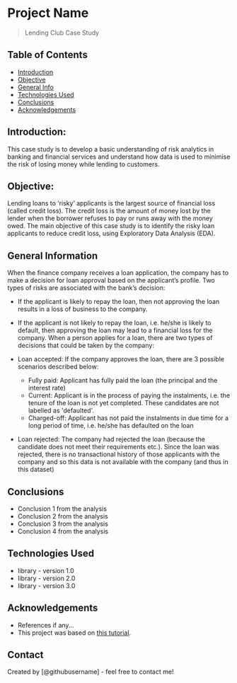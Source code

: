 # Project Name
> Lending Club Case Study

## Table of Contents
* [Introduction](#problem-introduction)
* [Objective](#Business-Objective)
* [General Info](#general-information)
* [Technologies Used](#technologies-used)
* [Conclusions](#conclusions)
* [Acknowledgements](#acknowledgements)

## Introduction:
This case study is to develop a basic understanding of risk analytics in banking and financial services and understand how data is used to minimise the risk of losing money while lending to customers.

## Objective:
Lending loans to ‘risky’ applicants is the largest source of financial loss (called credit loss). The credit loss is the amount of money lost by the lender when the borrower refuses to pay or runs away with the money owed.
The main objective of this case study is to identify the risky loan applicants to reduce credit loss, using Exploratory Data Analysis (EDA). 

## General Information
When the finance company receives a loan application, the company has to make a decision for loan approval based on the applicant’s profile. 
Two types of risks are associated with the bank’s decision:
- If the applicant is likely to repay the loan, then not approving the loan results in a loss of business to the company.
- If the applicant is not likely to repay the loan, i.e. he/she is likely to default, then approving the loan may lead to a financial loss for the company.
When a person applies for a loan, there are two types of decisions that could be taken by the company:

- Loan accepted: If the company approves the loan, there are 3 possible scenarios described below:
  - Fully paid: Applicant has fully paid the loan (the principal and the interest rate)
  - Current: Applicant is in the process of paying the instalments, i.e. the tenure of the loan is not yet completed. These candidates are not labelled as 'defaulted'.
  - Charged-off: Applicant has not paid the instalments in due time for a long period of time, i.e. he/she has defaulted on the loan 
- Loan rejected: The company had rejected the loan (because the candidate does not meet their requirements etc.). Since the loan was rejected, there is no transactional history of those applicants with the company and so this data is not available with the company (and thus in this dataset)

## Conclusions
- Conclusion 1 from the analysis
- Conclusion 2 from the analysis
- Conclusion 3 from the analysis
- Conclusion 4 from the analysis



## Technologies Used
- library - version 1.0
- library - version 2.0
- library - version 3.0

## Acknowledgements
- References if any...
- This project was based on [this tutorial](https://www.example.com).


## Contact
Created by [@githubusername] - feel free to contact me!

